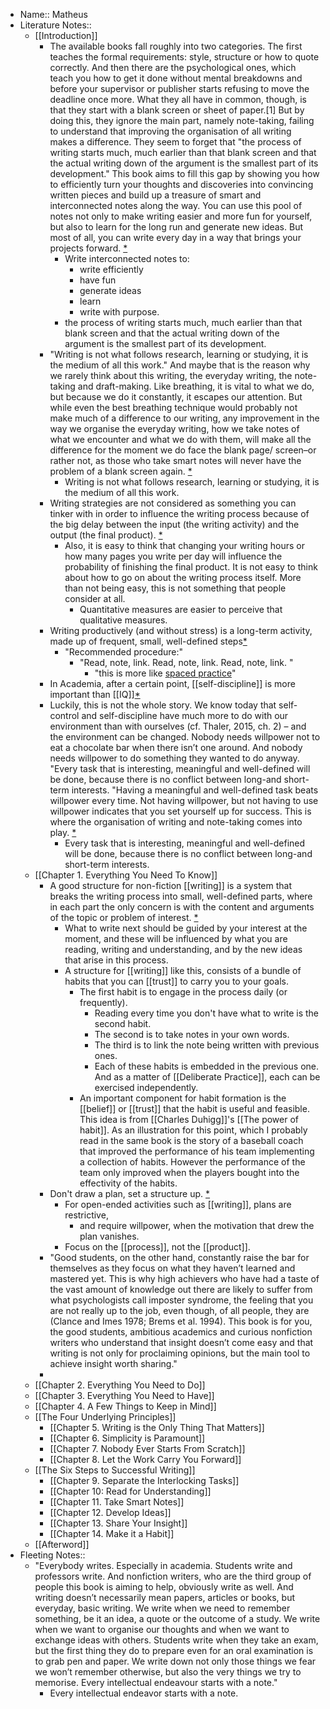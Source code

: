 - Name:: Matheus 
- Literature Notes::
    - [[Introduction]]
        - The available books fall roughly into two categories. The first teaches the formal requirements: style, structure or how to quote correctly. And then there are the psychological ones, which teach you how to get it done without mental breakdowns and before your supervisor or publisher starts refusing to move the deadline once more. What they all have in common, though, is that they start with a blank screen or sheet of paper.[1] But by doing this, they ignore the main part, namely note-taking, failing to understand that improving the organisation of all writing makes a difference. They seem to forget that "the process of writing starts much, much earlier than that blank screen and that the actual writing down of the argument is the smallest part of its development." This book aims to fill this gap by showing you how to efficiently turn your thoughts and discoveries into convincing written pieces and build up a treasure of smart and interconnected notes along the way. You can use this pool of notes not only to make writing easier and more fun for yourself, but also to learn for the long run and generate new ideas. But most of all, you can write every day in a way that brings your projects forward. [*](((baDCUDIxD)))
            - Write interconnected notes to:
                - write efficiently
                - have fun
                - generate ideas
                - learn
                - write with purpose.
            - the process of writing starts much, much earlier than that blank screen and that the actual writing down of the argument is the smallest part of its development.
        - "Writing is not what follows research, learning or studying, it is the medium of all this work." And maybe that is the reason why we rarely think about this writing, the everyday writing, the note-taking and draft-making. Like breathing, it is vital to what we do, but because we do it constantly, it escapes our attention. But while even the best breathing technique would probably not make much of a difference to our writing, any improvement in the way we organise the everyday writing, how we take notes of what we encounter and what we do with them, will make all the difference for the moment we do face the blank page/ screen–or rather not, as those who take smart notes will never have the problem of a blank screen again. [*](((NOUeE9wbB)))
            - Writing is not what follows research, learning or studying, it is the medium of all this work.
        - Writing strategies are not considered as something you can tinker with in order to influence the writing process because of the big delay between the input (the writing activity) and the output (the final product). [*](((1NqxVWlvh)))
            - Also, it is easy to think that changing your writing hours or how many pages you write per day will influence the probability of finishing the final product. It is not easy to think about how to go on about the writing process itself. More than not being easy, this is not something that people consider at all.
                - Quantitative measures are easier to perceive that qualitative measures.
        - Writing productively (and without stress) is a long-term activity, made up of frequent, small, well-defined steps[*](((VQiKWP6bz)))
            - "Recommended procedure:"
                - "Read, note, link. Read, note, link. Read, note, link. "
                    - "this is more like [spaced practice](https://www.moedu-sail.org/portfolio-items/spaced-vs-massed-practice/#:~:text=Massed%20Practice%20refers%20to%20conditions,intervals%20within%20the%20practice%20sessions.)"
        - In Academia, after a certain point, [[self-discipline]] is more important than [[IQ]][*](((KqvBsDubC)))
        - Luckily, this is not the whole story. We know today that self-control and self-discipline have much more to do with our environment than with ourselves (cf. Thaler, 2015, ch. 2) – and the environment can be changed. Nobody needs willpower not to eat a chocolate bar when there isn’t one around. And nobody needs willpower to do something they wanted to do anyway. "Every task that is interesting, meaningful and well-defined will be done, because there is no conflict between long-and short-term interests. "Having a meaningful and well-defined task beats willpower every time. Not having willpower, but not having to use willpower indicates that you set yourself up for success. This is where the organisation of writing and note-taking comes into play. [*](((tIetkYe5Q)))
            - Every task that is interesting, meaningful and well-defined will be done, because there is no conflict between long-and short-term interests. 
    - [[Chapter 1. Everything You Need To Know]]
        - A good structure for non-fiction [[writing]] is a system that breaks the writing process into small, well-defined parts, where in each part the only concern is with the content and arguments of the topic or problem of interest. [*](((N9B8GYzJr)))
            - What to write next should be guided by your interest at the moment, and these will be influenced by what you are reading, writing and understanding, and by the new ideas that arise in this process.
            - A structure for [[writing]] like this, consists of a bundle of habits that you can [[trust]] to carry you to your goals.
                - The first habit is to engage in the process daily (or frequently).
                    - Reading every time you don't have what to write is the second habit.
                    - The second is to take notes in your own words.
                    - The third is to link the note being written with previous ones.
                    - Each of these habits is embedded in the previous one. And as a matter of [[Deliberate Practice]], each can be exercised independently.
                - An important component for habit formation is the [[belief]] or [[trust]] that the habit is useful and feasible. This idea is from [[Charles Duhigg]]'s [[The power of habit]]. As an illustration for this point, which I probably read in the same book is the story of a baseball coach that improved the performance of his team implementing a collection of habits. However the performance of the team only improved when the players bought into the effectivity of the habits. 
        - Don't draw a plan, set a structure up. [*](((e5t8EGtoY)))
            - For open-ended activities such as [[writing]], plans are restrictive, 
                - and require willpower, when the motivation that drew the plan vanishes.
            - Focus on the [[process]], not the [[product]].
        - "Good students, on the other hand, constantly raise the bar for themselves as they focus on what they haven’t learned and mastered yet. This is why high achievers who have had a taste of the vast amount of knowledge out there are likely to suffer from what psychologists call imposter syndrome, the feeling that you are not really up to the job, even though, of all people, they are (Clance and Imes 1978; Brems et al. 1994). This book is for you, the good students, ambitious academics and curious nonfiction writers who understand that insight doesn’t come easy and that writing is not only for proclaiming opinions, but the main tool to achieve insight worth sharing."
        - 
    - [[Chapter 2. Everything You Need to Do]]
    - [[Chapter 3. Everything You Need to Have]]
    - [[Chapter 4. A Few Things to Keep in Mind]]
    - [[The Four Underlying Principles]]
        - [[Chapter 5. Writing is the Only Thing That Matters]]
        - [[Chapter 6. Simplicity is Paramount]]
        - [[Chapter 7. Nobody Ever Starts From Scratch]]
        - [[Chapter 8. Let the Work Carry You Forward]]
    - [[The Six Steps to Successful Writing]]
        - [[Chapter 9. Separate the Interlocking Tasks]]
        - [[Chapter 10: Read for Understanding]]
        - [[Chapter 11. Take Smart Notes]]
        - [[Chapter 12. Develop Ideas]]  
        - [[Chapter 13. Share Your Insight]]
        - [[Chapter 14. Make it a Habit]]
    - [[Afterword]]
- Fleeting Notes::
    - "Everybody writes. Especially in academia. Students write and professors write. And nonfiction writers, who are the third group of people this book is aiming to help, obviously write as well. And writing doesn’t necessarily mean papers, articles or books, but everyday, basic writing. We write when we need to remember something, be it an idea, a quote or the outcome of a study. We write when we want to organise our thoughts and when we want to exchange ideas with others. Students write when they take an exam, but the first thing they do to prepare even for an oral examination is to grab pen and paper. We write down not only those things we fear we won’t remember otherwise, but also the very things we try to memorise. Every intellectual endeavour starts with a note."
        -  Every intellectual endeavor starts with a note.
